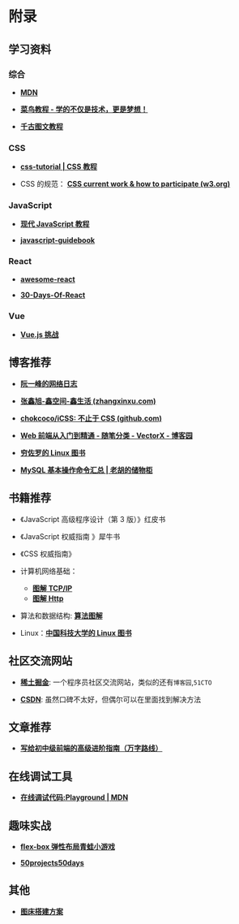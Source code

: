 # 附录

## 学习资料

### 综合

- [**MDN**](https://developer.mozilla.org/en-US/docs/Learn/Getting_started_with_the_web)

- [**菜鸟教程 - 学的不仅是技术，更是梦想！**](https://www.runoob.com/)

- [**千古图文教程**](https://web.qianguyihao.com/)

### CSS

- [**css-tutorial | CSS 教程**](https://github.com/pengfeiw/css-tutorial/tree/master/chapters)

- CSS 的规范： [**CSS current work & how to participate (w3.org)**](https://www.w3.org/Style/CSS/current-work)

### JavaScript

- [**现代 JavaScript 教程**](https://zh.javascript.info/)

- [**javascript-guidebook**](https://tsejx.github.io/javascript-guidebook/basic-concept/)

### React

- [**awesome-react**](https://github.com/enaqx/awesome-react)

- [**30-Days-Of-React**](https://github.com/Asabeneh/30-Days-Of-React)

### Vue

- [**Vue.js 挑战**](https://cn-vuejs-challenges.netlify.app/challenges.html#category=Built-ins)

## 博客推荐

- [**阮一峰的网络日志**](https://www.ruanyifeng.com/blog/)

- [**张鑫旭-鑫空间-鑫生活 (zhangxinxu.com)**](https://www.zhangxinxu.com/wordpress/)

- [**chokcoco/iCSS: 不止于 CSS (github.com)**](https://github.com/chokcoco/iCSS)

- [**Web 前端从入门到精通 - 随笔分类 - VectorX - 博客园**](https://www.cnblogs.com/vectorx/category/1975212.html)

- [**穷佐罗的 Linux 图书**](https://zorrozou.github.io/)

- [**MySQL 基本操作命令汇总 | 老胡的储物柜**](https://www.howie6879.com/post/2016/03_mysql-tutorial/)

## 书籍推荐

- 《JavaScript 高级程序设计（第 3 版）》红皮书

- 《JavaScript 权威指南 》犀牛书

- 《CSS 权威指南》

- 计算机网络基础：

  - [**图解 TCP/IP**](https://book.douban.com/subject/24737674/)
  - [**图解 Http**](https://book.douban.com/subject/25863515/)

- 算法和数据结构: [**算法图解**](https://book.douban.com/subject/26979890/)

- Linux：[**中国科技大学的 Linux 图书**](https://101.lug.ustc.edu.cn/Ch01/)

## 社区交流网站

- [**稀土掘金**](https://juejin.cn/): 一个程序员社区交流网站，类似的还有`博客园`,`51CTO`

- [**CSDN**](https://blog.csdn.net/): 虽然口碑不太好，但偶尔可以在里面找到解决方法

## 文章推荐

- [**写给初中级前端的高级进阶指南（万字路线）**](https://mp.weixin.qq.com/s/0jtVxlh-toEmNbwJpIfAuA)

## 在线调试工具

- [**在线调试代码:Playground | MDN**](https://developer.mozilla.org/zh-CN/play)

## 趣味实战

- [**flex-box 弹性布局青蛙小游戏**](https://flexboxfroggy.com/#zh-cn)

- [**50projects50days**](https://github.com/bradtraversy/50projects50days)

## 其他

- [**图床搭建方案**](https://mp.weixin.qq.com/s/l7rB4uhs7STzAFohc9Bw1g)
